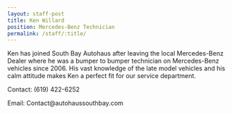 ```yaml
---
layout: staff-post
title: Ken Willard
position: Mercedes-Benz Technician
permalink: /staff/:title/
---
```



<p>Ken has joined South Bay Autohaus after leaving the local Mercedes-Benz Dealer where he was a bumper to bumper technician on Mercedes-Benz vehicles since 2006. His vast knowledge of the late model vehicles and his calm attitude makes Ken a perfect fit for our service department.</p>

<p>Contact: (619) 422-6252</p>
<p>Email: Contact@autohaussouthbay.com</p>
